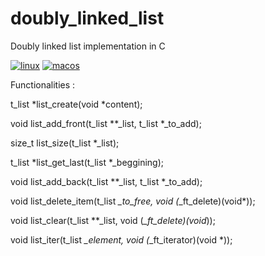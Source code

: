 # doubly_linked_list
Doubly linked list implementation in C

[![linux](https://github.com/harou24/double_linked_list/workflows/Linux/badge.svg)](https://github.com/harou24/double_linked_list/actions?workflow=Linux)
[![macos](https://github.com/harou24/double_linked_list/workflows/MacOS/badge.svg)](https://github.com/harou24/double_linked_list/actions?workflow=MacOS)

Functionalities :

t_list	*list_create(void *content);

void	list_add_front(t_list **_list, t_list *_to_add);

size_t	list_size(t_list *_list);

t_list	*list_get_last(t_list *_beggining);

void	list_add_back(t_list **_list, t_list *_to_add);

void	list_delete_item(t_list *_to_free, void (*_ft_delete)(void*));

void	list_clear(t_list **_list, void (*_ft_delete)(void*));

void 	list_iter(t_list *_element, void (*_ft_iterator)(void *));
